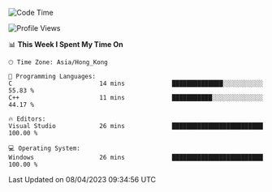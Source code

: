<!--START_SECTION:waka-->
![Code Time](http://img.shields.io/badge/Code%20Time-41%20hrs%2053%20mins-blue)

![Profile Views](http://img.shields.io/badge/Profile%20Views-0-blue)

📊 **This Week I Spent My Time On** 

```text
🕑︎ Time Zone: Asia/Hong_Kong

💬 Programming Languages: 
C                        14 mins             ██████████████░░░░░░░░░░░   55.83 % 
C++                      11 mins             ███████████░░░░░░░░░░░░░░   44.17 % 

🔥 Editors: 
Visual Studio            26 mins             █████████████████████████   100.00 % 

💻 Operating System: 
Windows                  26 mins             █████████████████████████   100.00 % 
```


 Last Updated on 08/04/2023 09:34:56 UTC
<!--END_SECTION:waka-->
